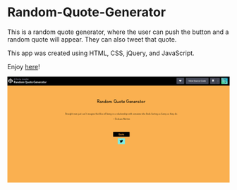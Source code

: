 # Random-Quote-Generator

<p>This is a random quote generator, where the user can push the button and a random quote will appear. They can also tweet that quote.</p>

<p>This app was created using HTML, CSS, jQuery, and JavaScript.</p>

<p>Enjoy <a href="https://codepen.io/velvetstar/full/NrpqdR" target="_blank">here</a>!</p>

<img src="Random_Quote_Generator.png" alt="Random Quote Generator">
